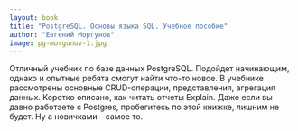 ```yaml
---
layout: book
title: "PostgreSQL. Основы языка SQL. Учебное пособие"
author: "Евгений Моргунов"
image: pg-morgunov-1.jpg
---
```


Отличный учебник по базе данных PostgreSQL. Подойдет начинающим, однако и
опытные ребята смогут найти что-то новое. В учебнике рассмотрены основные
CRUD-операции, представления, агрегация данных. Коротко описано, как читать
отчеты Explain. Даже если вы давно работаете с Postgres, пробегитесь по этой
книжке, лишним не будет. Ну а новичками – самое то.
